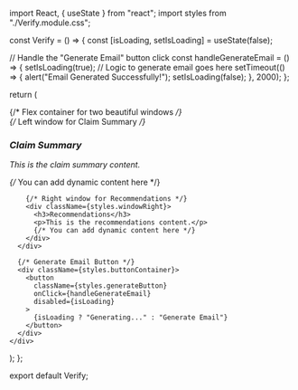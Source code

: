 import React, { useState } from "react";
import styles from "./Verify.module.css";

const Verify = () => {
  const [isLoading, setIsLoading] = useState(false);

  // Handle the "Generate Email" button click
  const handleGenerateEmail = () => {
    setIsLoading(true);
    // Logic to generate email goes here
    setTimeout(() => {
      alert("Email Generated Successfully!");
      setIsLoading(false);
    }, 2000);
  };

  return (
    <div className={styles.mainContent}>
      {/* Flex container for two beautiful windows */}
      <div className={styles.windowContainer}>
        {/* Left window for Claim Summary */}
        <div className={styles.windowLeft}>
          <h3>Claim Summary</h3>
          <p>This is the claim summary content.</p>
          {/* You can add dynamic content here */}
        </div>

        {/* Right window for Recommendations */}
        <div className={styles.windowRight}>
          <h3>Recommendations</h3>
          <p>This is the recommendations content.</p>
          {/* You can add dynamic content here */}
        </div>
      </div>

      {/* Generate Email Button */}
      <div className={styles.buttonContainer}>
        <button
          className={styles.generateButton}
          onClick={handleGenerateEmail}
          disabled={isLoading}
        >
          {isLoading ? "Generating..." : "Generate Email"}
        </button>
      </div>
    </div>
  );
};

export default Verify;



